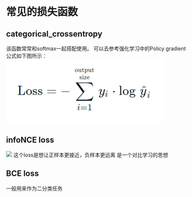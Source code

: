 # 常见的损失函数

## categorical_crossentropy

该函数常常和softmax一起搭配使用。
可以去参考强化学习中的Policy gradient
公式如下图所示：
![](../imgs/损失函数cc.png)


## infoNCE loss
![](https://img2023.cnblogs.com/blog/2286223/202308/2286223-20230811175717512-2118812649.png)
这个loss是想让正样本更接近，负样本更远离
是一个对比学习的思想

## BCE loss

一般用来作为二分类任务